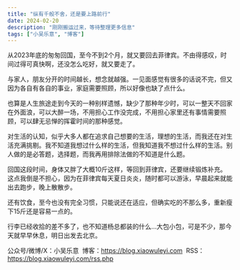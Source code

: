 ```yaml
---
title: "纵有千般不舍，还是要上路前行"
date: 2024-02-20
description: "刚刚搬运过来，等待整理更多信息"
tags: ["小吴乐意", "博客"]
---
```


从2023年底的匆匆回国，至今不到2个月，就又要回去菲律宾。不由得感叹，时间过得可真快啊，还没怎么吃好，就又要走了。

与家人，朋友分开的时间越长，想念就越强。一见面感觉有很多的话说不完，但又因为各自有各自的事业，家庭需要照顾，所以好像也缺了点什么。

也算是人生旅途走到今天的一种别样遗憾，缺少了那种年少时，可以一整天不回家在外面浪，可以大醉一场，不用担心工作没完成，不用担心家里还有事情需要照顾，可以肆无忌惮的挥霍时间的那种感觉。

对生活的认知，似乎大多人都在追求自己想要的生活，理想的生活，而我还在对生活充满挑剔。我不知道我想过什么样的生活，但我知道我不想过什么样的生活。别人做的是必答题，选择题，而我再用排除法做的不知道是什么题。

回国这段时间，身体又胖了大概10斤这样，等回到菲律宾，还要继续锻炼补充。这点我倒是不担心，因为在菲律宾每天夏日炎炎，随时都可以游泳，早晨起来就能出去跑步，晚上散散步。

还有饮食，至今也没有完全习惯，只能说还在适应，但确实吃的不那么多，重新瘦下15斤还是容易一点的。

行李已经收拾的差不多了，也不知道杨总都装的什么…大包小包，可是不少，那今天就早早休息，明日出发去北京。


公众号/微博/X：小吴乐意
 博客：https://blog.xiaowuleyi.com
 RSS：https://blog.xiaowuleyi.com/rss.php
